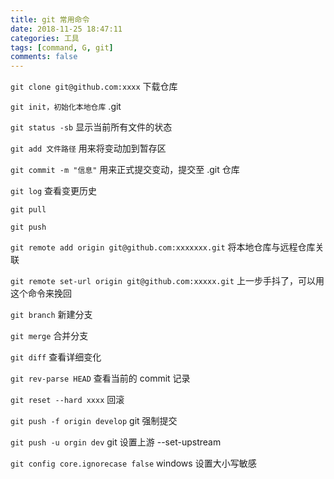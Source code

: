 ```yaml
---
title: git 常用命令
date: 2018-11-25 18:47:11
categories: 工具
tags: [command, G, git]
comments: false
---
```


`git clone git@github.com:xxxx` 下载仓库

`git init，初始化本地仓库` .git

`git status -sb` 显示当前所有文件的状态

`git add 文件路径` 用来将变动加到暂存区

`git commit -m "信息"` 用来正式提交变动，提交至 .git 仓库

`git log` 查看变更历史

`git pull` 

`git push`

`git remote add origin git@github.com:xxxxxxx.git` 将本地仓库与远程仓库关联

`git remote set-url origin git@github.com:xxxxx.git` 上一步手抖了，可以用这个命令来挽回

`git branch` 新建分支

`git merge` 合并分支

`git diff` 查看详细变化

`git rev-parse HEAD` 查看当前的 commit 记录

`git reset --hard xxxx` 回滚

`git push -f origin develop`  git 强制提交

`git push -u orgin dev` git 设置上游 --set-upstream

`git config core.ignorecase false` windows 设置大小写敏感